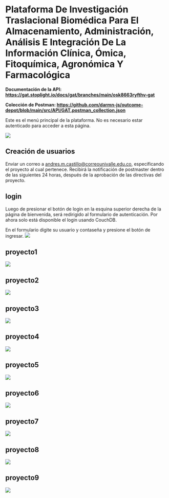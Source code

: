 # Plataforma De Investigación Traslacional Biomédica Para El Almacenamiento, Administración, Análisis E Integración De La Información Clínica, Ómica, Fitoquímica, Agronómica Y Farmacológica

**Documentación de la API: https://gat.stoplight.io/docs/gat/branches/main/osk8663ryfthv-gat**

**Colección de Postman: https://github.com/darmn-js/outcome-depot/blob/main/src/API/GAT.postman_collection.json**

Este es el menú principal de la plataforma. No es necesario estar autenticado para acceder a esta página. 

<img src="images/home.png">

## Creación de usuarios

Enviar un correo a andres.m.castillo@correounivalle.edu.co, especificando el proyecto al cual pertenece. Recibirá la notificación de postmaster dentro de las siguientes 24 horas, después de la aprobación de las directivas del proyecto.

## login
Luego de presionar el botón de login en la esquina superior derecha de la página de bienvenida, será redirigido al formulario de autenticación. Por ahora solo está disponible el login usando CouchDB. 

En el formulario digite su usuario y contaseña y presione el botón de ingresar.
<img src="images/login.png">

## proyecto1
<img src="images/proyecto1.png">

## proyecto2
<img src="images/proyecto2.png">

## proyecto3
<img src="images/proyecto3.png">

## proyecto4
<img src="images/proyecto4.png">

## proyecto5
<img src="images/proyecto5.png">

## proyecto6
<img src="images/proyecto6.png">

## proyecto7
<img src="images/proyecto7.png">

## proyecto8
<img src="images/proyecto8.png">

## proyecto9
<img src="images/proyecto9.png">
